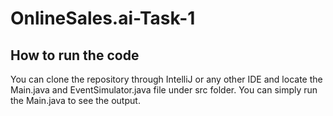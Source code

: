 # OnlineSales.ai-Task-1

## How to run the code

You can clone the repository through IntelliJ or any other IDE and locate the Main.java and EventSimulator.java file under src folder.
You can simply run the Main.java to see the output.
